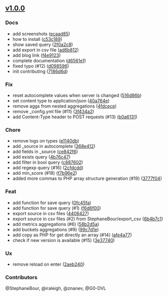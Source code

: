 <a name="v1.0.0"></a>
## [v1.0.0](https://github.com/StephaneBour/sense-chrome/releases/tag/v1.0.0)

### Docs

* add screenshots ([ecaad85](https://github.com/StephaneBour/sense-chrome/commit/ecaad85db4f3d5c1351607fcebc265f6a7ab0aaa))
* how to install ([c53c189](https://github.com/StephaneBour/sense-chrome/commit/c53c189bd29ca3798074d94342fc227ef3085ae7))
* show saved query ([2f0a2c8](https://github.com/StephaneBour/sense-chrome/commit/2f0a2c85d317c58df7a91c4bae54f18bddaaadf6))
* add export in csv file ([ad6b812](https://github.com/StephaneBour/sense-chrome/commit/ad6b812412289c1768e4283d102efa1fcf413eee))
* add blog link ([f4e9123](https://github.com/StephaneBour/sense-chrome/commit/f4e91235140e450602d6ed3e78d9b780a6a4d572))
* complete documentation ([d6561e1](https://github.com/StephaneBour/sense-chrome/commit/d6561e13b08a9189e894d1ec59969395287bf6d8))
* fixed typo (#12) ([d098596](https://github.com/StephaneBour/sense-chrome/commit/d098596950dc0ae144c648d99df272a139eb95c5))
* init contributing ([7186d6d](https://github.com/StephaneBour/sense-chrome/commit/7186d6d55670693f45da44c3ac90d8d950db2fa7))


### Fix

* reset autocomplete values when server is changed ([516d86b](https://github.com/StephaneBour/sense-chrome/commit/516d86bddc443ad8f7c70fbfe83216b3f9c00e8e))
* set content type to application/json ([40a764e](https://github.com/StephaneBour/sense-chrome/commit/40a764ea87a7a62ed653c79125779ed2b1ff22da))
* remove aggs from nested aggregations ([4fdcece](https://github.com/StephaneBour/sense-chrome/commit/4fdcecec83f4c5ecde152058731597c4b5d4a650))
* remove _config.yml file (#11) ([3f434a2](https://github.com/StephaneBour/sense-chrome/commit/3f434a230b03d8358ce2544ebf3d373689b040d0))
* add Content-Type header to POST requests (#13) ([b0a6131](https://github.com/StephaneBour/sense-chrome/commit/b0a6131052ccc465003c860db47d8497f1098e3f))


### Chore

* remove logs on types ([e1140db](https://github.com/StephaneBour/sense-chrome/commit/e1140db242fe1d599c3ee0b2c317e6af2c67142c))
* add _source in autocomplete ([368e412](https://github.com/StephaneBour/sense-chrome/commit/368e412653526a8b432144985e5693eeecfde4f8))
* add fields in _source ([ce842f6](https://github.com/StephaneBour/sense-chrome/commit/ce842f693709a0751e048c6e4cd31e4c7dc5653e))
* add exists query ([4b76c47](https://github.com/StephaneBour/sense-chrome/commit/4b76c47cdc30c3c24badaaa8e47720e5a6f7d0bb))
* add filter in bool query ([c887602](https://github.com/StephaneBour/sense-chrome/commit/c88760219af397b99bb00c2f6a496e0ba673d4c5))
* add regexp query (#16) ([2cfdcdd](https://github.com/StephaneBour/sense-chrome/commit/2cfdcdd49381a38902006c5e0cd4dd45a6fb3c2e))
* add min_score (#18) ([f7b96e2](https://github.com/StephaneBour/sense-chrome/commit/f7b96e2ed40688d2a3264581a9f1a4d520894bbc))
* added more commas to PHP array structure generation (#19) ([3777f04](https://github.com/StephaneBour/sense-chrome/commit/3777f041816f8c1cc29e813042b62bbb22a5ca7b))


### Feat

* add function for save query ([0fc45fa](https://github.com/StephaneBour/sense-chrome/commit/0fc45fa8b0e43475a23ed2b4dc91855718d3064c))
* add function for save query (#1) ([f6d6f00](https://github.com/StephaneBour/sense-chrome/commit/f6d6f00c11d868a79a0de1fc503b3fdb37962945))
* export source in csv files ([4408427](https://github.com/StephaneBour/sense-chrome/commit/440842782dafe6425b05e4e649009b6b8b83390e))
* export source in csv files (#2) from StephaneBour/export_csv ([6b4b7c1](https://github.com/StephaneBour/sense-chrome/commit/6b4b7c14de5ac74be5e24b9ff580176d202708bb))
* add metrics aggregations (#6) ([58b2d5a](https://github.com/StephaneBour/sense-chrome/commit/58b2d5ad5144ac44854ed8e1cd8ab0035a6fc2e9))
* add buckets aggregations (#9) ([99c7d1e](https://github.com/StephaneBour/sense-chrome/commit/99c7d1efc959764add889398124953200bdd2a52))
* add copy as PHP for get directly an array (#14) ([afe4a77](https://github.com/StephaneBour/sense-chrome/commit/afe4a778bbe91efe7673a203462ea687b06c814b))
* check if new version is available (#15) ([3e37740](https://github.com/StephaneBour/sense-chrome/commit/3e377405aeea39bc52ebcf3f98db3b35738ce19d))

### Ux

* remove reload on enter ([2aeb240](https://github.com/StephaneBour/sense-chrome/commit/2aeb240a14e7ab0e9a99a6234aae1be30dd960b4))


### Contributors

@StephaneBour, @iraleigh, @znanev, @G0-DVL
                    